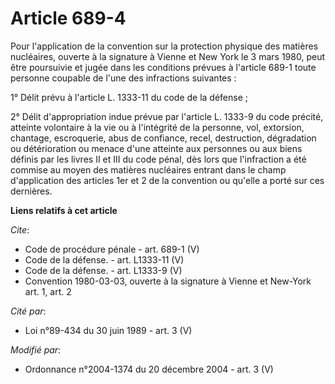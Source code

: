 # Article 689-4

Pour l'application de la convention sur la protection physique des matières nucléaires, ouverte à la signature à Vienne et
New York le 3 mars 1980, peut être poursuivie et jugée dans les conditions prévues à l'article 689-1 toute personne coupable
de l'une des infractions suivantes : 

1° Délit prévu à l'article L. 1333-11 du code de la défense ; 

2° Délit d'appropriation indue prévue par l'article L. 1333-9 du code précité, atteinte volontaire à la vie ou à l'intégrité
de la personne, vol, extorsion, chantage, escroquerie, abus de confiance, recel, destruction, dégradation ou détérioration ou
menace d'une atteinte aux personnes ou aux biens définis par les livres II et III du code pénal, dès lors que l'infraction a
été commise au moyen des matières nucléaires entrant dans le champ d'application des articles 1er et 2 de la convention ou
qu'elle a porté sur ces dernières.

**Liens relatifs à cet article**

_Cite_:

  - Code de procédure pénale - art. 689-1 (V)
  - Code de la défense. - art. L1333-11 (V)
  - Code de la défense. - art. L1333-9 (V)
  - Convention 1980-03-03, ouverte à la signature à Vienne et New-York art. 1, art. 2

_Cité par_:

  - Loi n°89-434 du 30 juin 1989 - art. 3 (V)

_Modifié par_:

  - Ordonnance n°2004-1374 du 20 décembre 2004 - art. 3 (V)
